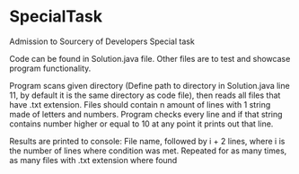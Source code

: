 # SpecialTask
Admission to Sourcery of Developers Special task

Code can be found in Solution.java file.
Other files are to test and showcase program functionality.

Program scans given directory (Define path to directory in Solution.java line 11, by default it is the same directory as code file), then reads all files that have .txt extension.
Files should contain n amount of lines with 1 string made of letters and numbers.
Program checks every line and if that string contains number higher or equal to 10 at any point it prints out that line.

Results are printed to console:
File name, followed by i + 2 lines, where i is the number of lines where condition was met.
Repeated for as many times, as many files with .txt extension where found